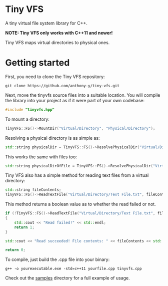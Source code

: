 # Tiny VFS

A tiny virtual file system library for C++.

**NOTE: Tiny VFS only works with C++11 and newer!**

Tiny VFS maps virtual directories to physical ones.

# Getting started

First, you need to clone the Tiny VFS repository:

```
git clone https://github.com/anthony-y/tiny-vfs.git
```
Next, move the tinyvfs source files into a suitable location. You will compile the library into your project as if it were part of your own codebase:

```cpp
#include "tinyvfs.hpp"
```

To mount a directory:

```cpp
TinyVFS::FS()->MountDir("Virtual/Directory", "Physical/Directory");
```

Resolving a physical directory is as simple as:

```cpp
std::string physicalDir = TinyVFS::FS()->ResolvePhysicalDir("Virtual/Directory");
```

This works the same with files too:

```cpp
std::string physicalDirOfFile = TinyVFS::FS()->ResolvePhysicalDir("Virtual/Directory/File.extension");
```

Tiny VFS also has a simple method for reading text files from a virtual directory:

```cpp
std::string fileContents;
TinyVFS::FS()->ReadTextFile("Virtual/Directory/Text File.txt", fileContents);
```

This method returns a boolean value as to whether the read failed or not.

```cpp
if (!TinyVFS::FS()->ReadTextFile("Virtual/Directory/Text File.txt", fileContents))
{
    std::cout << "Read failed!" << std::endl;
    return 1;
}

std::cout << "Read succeeded! File contents: " << fileContents << std::endl;

return 0;
```

To compile, just build the .cpp file into your binary:

```
g++ -o yourexecutable.exe -std=c++11 yourfile.cpp tinyvfs.cpp
```

Check out the [samples](https://github.com/anthony-y/tiny-vfs/tree/master/sample) directory for a full example of usage.
